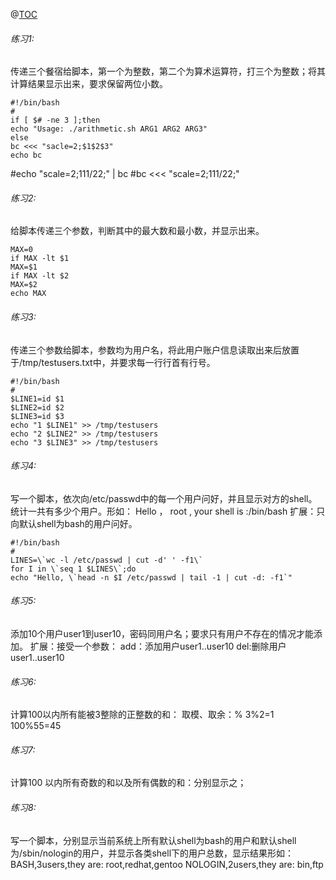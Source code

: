 ﻿@[TOC](练习)
###### 练习1:
传递三个餐宿给脚本，第一个为整数，第二个为算术运算符，打三个为整数；将其计算结果显示出来，要求保留两位小数。
```shell
#!/bin/bash
#
if [ $# -ne 3 ];then
echo "Usage: ./arithmetic.sh ARG1 ARG2 ARG3"
else
bc <<< "sacle=2;$1$2$3"
echo bc
```
#echo "scale=2;111/22;" | bc
#bc <<< "scale=2;111/22;"

###### 练习2:
给脚本传递三个参数，判断其中的最大数和最小数，并显示出来。
```shell
MAX=0
if MAX -lt $1
MAX=$1
if MAX -lt $2
MAX=$2
echo MAX
```
###### 练习3:
传递三个参数给脚本，参数均为用户名，将此用户账户信息读取出来后放置于/tmp/testusers.txt中，并要求每一行行首有行号。
```shell
#!/bin/bash
#
$LINE1=id $1
$LINE2=id $2
$LINE3=id $3
echo "1 $LINE1" >> /tmp/testusers
echo "2 $LINE2" >> /tmp/testusers
echo "3 $LINE3" >> /tmp/testusers
```
###### 练习4:
写一个脚本，依次向/etc/passwd中的每一个用户问好，并且显示对方的shell。统计一共有多少个用户。形如：
Hello ， root , your shell is :/bin/bash
扩展：只向默认shell为bash的用户问好。
```shell
#!/bin/bash
#
LINES=\`wc -l /etc/passwd | cut -d' ' -f1\`
for I in \`seq 1 $LINES\`;do 
echo "Hello, \`head -n $I /etc/passwd | tail -1 | cut -d: -f1`"
```
###### 练习5:
添加10个用户user1到user10，密码同用户名；要求只有用户不存在的情况才能添加。
扩展：接受一个参数：
add：添加用户user1..user10
del:删除用户user1..user10


###### 练习6:
计算100以内所有能被3整除的正整数的和：
取模、取余：%
3%2=1
100%55=45


###### 练习7:
计算100 以内所有奇数的和以及所有偶数的和：分别显示之；


###### 练习8:

写一个脚本，分别显示当前系统上所有默认shell为bash的用户和默认shell为/sbin/nologin的用户，并显示各类shell下的用户总数，显示结果形如：
BASH,3users,they are:
root,redhat,gentoo
NOLOGIN,2users,they are:
bin,ftp


